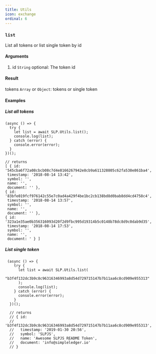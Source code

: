 ```yaml
---
title: Utils
icon: exchange
ordinal: 6
---
```


### `list`

List all tokens or list single token by id

#### Arguments

1.  id `String` optional: The token id

#### Result

tokens `Array` or `Object`: tokens or single token

#### Examples

##### List all tokens

    (async () => {
      try {
        let list = await SLP.Utils.list();
        console.log(list);
      } catch (error) {
        console.error(error);
      }
    })();

    // returns
    [ { id: '545cba6f72a08cbcb08c7d4e8166267942e8cb9a611328805c62fa538e861ba4',
     timestamp: '2018-08-14 13:42',
     symbol: '',
     name: '',
     document: '' },
    { id: '83bfe019fcf976142c55e7c0ad4a429f4be1bc2cb138bd8d0bab8dd4cd4758c4',
     timestamp: '2018-08-14 13:57',
     symbol: '',
     name: '',
     document: '' },
    { id: '323a1e35ae0b356316093d20f2d9fbc995d19314b5c0148b78dc8d9c0dab9d35',
     timestamp: '2018-08-14 17:53',
     symbol: '',
     name: '',
     document: ' } ]

##### List single token

     (async () => {
        try {
          let list = await SLP.Utils.list(
            "b3f4f132dc3b9c8c96316346993a8d54d729715147b7b11aa6c8cd909e955313"
          );
          console.log(list);
        } catch (error) {
          console.error(error);
        }
      })();

      // returns
      // { id:
      //   'b3f4f132dc3b9c8c96316346993a8d54d729715147b7b11aa6c8cd909e955313',
      //   timestamp: '2019-01-30 20:56',
      //   symbol: 'SLPJS',
      //   name: 'Awesome SLPJS README Token',
      //   document: 'info@simpleledger.io'
      // }

<!-- ### `balancesForAddress`

Return all balances for an address

#### Arguments

1.  address `String` required: The SLP Address

#### Result

balances `Object`: the address's balances

#### Examples

    (async () => {
      try {
        let balances = await SLP.Utils.balancesForAddress('simpleledger:qz9tzs6d5097ejpg279rg0rnlhz546q4fsnck9wh5m');
        console.log(balances);
      } catch (error) {
        console.error(error);
      }
    })();

    // returns
    { satoshis_available: 1092,
      satoshis_locked_in_minting_baton: 0,
      satoshis_locked_in_token: 1092,
      '1cda254d0a995c713b7955298ed246822bee487458cd9747a91d9e81d9d28125': '995',
      '047918c612e94cce03876f1ad2bd6c9da43b586026811d9b0d02c3c3e910f972': '100',
      slpAddress: 'simpleledger:qz9tzs6d5097ejpg279rg0rnlhz546q4fsnck9wh5m',
      cashAddress: 'bitcoincash:qz9tzs6d5097ejpg279rg0rnlhz546q4fslra7mh29',
      legacyAddress: '1DeLbv5EMzLEFDvQ8wZiKeSuPGGtSSz5HP' }

### `Balance`

Return single balance for an address by token id

#### Arguments

1.  address `String` required: The SLP Address
2.  id `String` required: The token id

#### Result

balance `Object`: the address's balance for single token

#### Examples

    (async () => {
      try {
        let balance = await SLP.Utils.balance(
          "simpleledger:qz9tzs6d5097ejpg279rg0rnlhz546q4fsnck9wh5m",
          "047918c612e94cce03876f1ad2bd6c9da43b586026811d9b0d02c3c3e910f972"
        );
        console.log(balance);
      } catch (error) {
        console.error(error);
      }
    })();

    // returns
    { id: '047918c612e94cce03876f1ad2bd6c9da43b586026811d9b0d02c3c3e910f972',
     timestamp: '2018-09-22 14:25',
     symbol: 'Ticker',
     name: 'Name',
     document: 'url',
     balance: '100',
     slpAddress: 'simpleledger:qz9tzs6d5097ejpg279rg0rnlhz546q4fsnck9wh5m',
     cashAddress: 'bitcoincash:qz9tzs6d5097ejpg279rg0rnlhz546q4fslra7mh29',
     legacyAddress: '1DeLbv5EMzLEFDvQ8wZiKeSuPGGtSSz5HP' } -->
